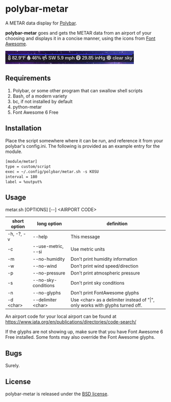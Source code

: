 # polybar-metar

A METAR data display for [Polybar](https://github.com/polybar/polybar).

**polybar-metar** goes and gets the METAR data from an airport of your choosing
and displays it in a concise manner, using the icons from [Font Awesome](https://fontawesome.com/).

![Screenshot](https://raw.githubusercontent.com/cowboyneal/polybar-metar/master/polybar-metar-screenshot.png)

## Requirements

1. Polybar, or some other program that can swallow shell scripts
2. Bash, of a modern variety
3. bc, if not installed by default
4. python-metar
5. Font Awesome 6 Free

## Installation

Place the script somewhere where it can be run, and reference it from your
polybar's config.ini. The following is provided as an example entry for the
module.

    [module/metar]
    type = custom/script
    exec = ~/.config/polybar/metar.sh -s KOSU
    interval = 180
    label = %output%

## Usage

metar.sh [OPTIONS] [--] &lt;AIRPORT CODE&gt;

| short option    | long option              | definition
| ---             | ---                      | ---
| -h, -?, -v      | --help                   | This message
| -c              | --use-metric, --si       | Use metric units
| -m              | --no-humidity            | Don't print humidity information
| -w              | --no-wind                | Don't print wind speed/direction
| -p              | --no-pressure            | Don't print atmospheric pressure
| -s              | --no-sky-conditions      | Don't print sky conditions
| -n              | --no-glyphs              | Don't print FontAwesome glyphs
| -d &lt;char&gt; | --delimiter &lt;char&gt; | Use &lt;char&gt; as a delimiter instead of "&#124;", only works with glyphs turned off.

An airport code for your local airport can be found at
https://www.iata.org/en/publications/directories/code-search/

If the glyphs are not showing up, make sure that you have Font Awesome 6 Free
installed. Some fonts may also override the Font Awesome glyphs.

## Bugs

Surely.

## License

polybar-metar is released under the [BSD license](https://opensource.org/licenses/BSD-3-Clause).
